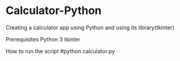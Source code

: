 # Calculator-Python
Creating a calculator app using Python and using its library(tkinter)

Prerequisites
Python 3
tkinter

How to run the script
#python calculator.py

